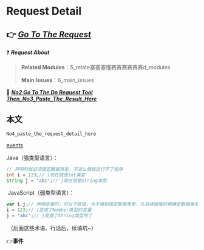 # Request  Detail

## :point_right:  [***Go To The Request***][RequestUrl]



[RequestUrl]:No1_Paste_Request_Url_Here

:question:  ***Request About***

>**Related Modules**：5_relate塞塞塞懂赛赛赛赛赛赛d_modules
>
>**Main Issues**：6_main_issues

:wrench:  [***No2 Go To The Do Request Tool <br>     Then_No3_Paste_The_Result_Here***](..\..\2_RequestUse\0_RequestMate\doRequest.html)

## 本文

```
No4_paste_the_request_detail_here

```

[events](./1_events ':include')

Java（强类型语言）：

```java
// 声明时就必须固定数据类型，不这么做就运行不了程序
int i = 123;// i现在就是int类型
String j = "abc";// j现在就是String类型
```

​	JavaScript（弱类型语言）：

```javascript
var i,j;// 声明变量时，可以不赋值，也不强制固定数据类型，在后续赋值时再确定数据类型~
i = 123;// i变成了Number类型的变量
j = 'abc';// j变成了String类型的了
```

​	（后面这些术语、行话后，续填坑~）

:point_right: ​**事件**

